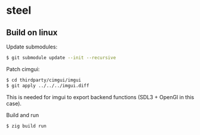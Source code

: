 # steel

## Build on linux
Update submodules:
```bash
$ git submodule update --init --recursive
```

Patch cimgui:
```bash
$ cd thirdparty/cimgui/imgui
$ git apply ../../../imgui.diff 
```
This is needed for imgui to export backend functions (SDL3 + OpenGl in this case).

Build and run
```bash
$ zig build run
```
